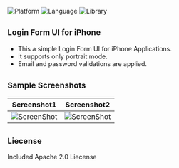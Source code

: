 ![Platform](http://img.shields.io/badge/platform-ios-blue.svg?style=flat)
![Language](https://img.shields.io/badge/Language-Objective----C-yellowgreen.svg)
![Library](https://img.shields.io/badge/Library-%20Innovative-orange.svg)

<sub>Login Form UI for iPhone</sub>
-
* This a simple Login Form UI for iPhone Applications.
* It supports only portrait mode.
* Email and password validations are applied.

<sub>Sample Screenshots</sub>
-
| Screenshot1    | Screenshot2 |
| ------------- |:-------------:|
| ![ScreenShot](https://raw.githubusercontent.com/vishalSonawane/LoginForm/master/LoginForm/screenshot1.png)|![ScreenShot](https://raw.githubusercontent.com/vishalSonawane/LoginForm/master/LoginForm/screenshot2.png)|

<sub>Liecense</sub>
-
Included Apache 2.0 Liecense

